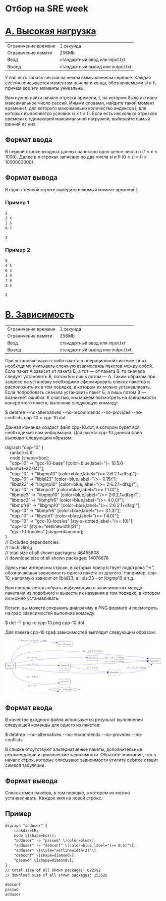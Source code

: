 # Отбор на SRE week

[A. Высокая нагрузка](https://github.com/danula-ded/Test_SRE-week/blob/main/A/code.py)
===================
<table>
    <tr>
        <td>Ограничение времени</td>
        <td>1&nbsp;секунда</td>
    </tr>
        <tr>
        <td>Ограничение памяти</td>
        <td>256Mb</td>
    </tr>
        <tr>
        <td>Ввод</td>
        <td>стандартный ввод или input.txt</td>
    </tr>
        <tr>
        <td>Вывод</td>
        <td>стандартный вывод или output.txt</td>
    </tr>
</table>
У вас есть запись сессий на неком вымышленном сервисе. Каждая сессия описывается моментом начала и конца, обозначаемыми si и fi, причем все эти моменты уникальны.

Вам нужно найти начало отрезка времени, t, на котором было активно максимальное число сессий. Иными словами, найдите такой момент времени t, для которого максимально количество индексов i, для которых выполняется условие si ≤ t ≤ fi. Если есть несколько отрезков времени с одинаковой максимальной нагрузкой, выбирайте самый ранний из них.

Формат ввода
------------

В первой строке входных данных записано одно целое число n (1 ≤ n ≤ 1000). Далее в n строках записано по два числа si и fi (0 ≤ si < fi ≤ 1000000000).

Формат вывода
-------------

В единственной строке выведите искомый момент времени t.

### Пример 1

```Ввод
3
3 4
1 6
0 7
```

``` Вывод
3
```

### Пример 2

``` Ввод
5
4 5
0 3
1 9
7 8
2 6
```

``` Вывод
2
```


[B. Зависимость](https://github.com/danula-ded/Test_SRE-week/blob/main/B/code.py)
==============
<table>
    <tr>
        <td>Ограничение времени</td>
        <td>1&nbsp;секунда</td>
    </tr>
        <tr>
        <td>Ограничение памяти</td>
        <td>256Mb</td>
    </tr>
        <tr>
        <td>Ввод</td>
        <td>стандартный ввод или input.txt</td>
    </tr>
        <tr>
        <td>Вывод</td>
        <td>стандартный вывод или output.txt</td>
    </tr>
</table>
При установке какого-либо пакета в операционной системе Linux необходимо учитывать сложную взаимосвязь пакетов между собой. Если пакет А зависит от пакета Б, а тот — от пакета В, то сначала следует установить В, потом Б и лишь потом — А. Таким образом при запросе на установку необходимо сформировать список пакетов и расположить их в том порядке, в котором их можно устанавливать. Если попробовать сначала установить пакет Б, а лишь потом В — возникнет ошибка. К счастью, мы можем посмотреть на зависимости конкретного пакета, выполнив следующую команду:

$ debtree --no-alternatives --no-recommends --no-provides --no-conflicts cpp-10 > cpp-10.dot

Данная команда создаст файл cpp-10.dot, в котором будет вся необходимая нам информация. Для пакета cpp-10 данный файл выглядит следующим образом:

digraph "cpp-10" {    
    rankdir=LR;    
    node \[shape=box\];    
    "cpp-10" -> "gcc-10-base" \[color=blue,label="(= 10.5.0-1ubuntu1~22.04)"\];    
    "cpp-10" -> "libgmp10" \[color=blue,label="(>= 2:6.2.1+dfsg)"\];    
    "cpp-10" -> "libisl23" \[color=blue,label="(>= 0.15)"\];    
    "libisl23" -> "libgmp10" \[color=blue,label="(>= 2:6.2.1+dfsg)"\];    
    "cpp-10" -> "libmpc3" \[color=blue,label="(>= 1.1.0)"\];    
    "libmpc3" -> "libgmp10" \[color=blue,label="(>= 2:6.2.1+dfsg)"\];    
    "libmpc3" -> "libmpfr6" \[color=blue,label="(>= 4.0.0)"\];    
    "libmpfr6" -> "libgmp10" \[color=blue,label="(>= 2:6.2.1+dfsg)"\];    
    "cpp-10" -> "libmpfr6" \[color=blue,label="(>= 3.1.3)"\];    
    "cpp-10" -> "libzstd1" \[color=blue,label="(>= 1.4.0)"\];    
    "cpp-10" -> "gcc-10-locales" \[style=dotted,label="(>= 10)"\];    
    "cpp-10" \[style="setlinewidth(2)"\]    
    "gcc-10-locales" \[shape=diamond\];    
}    
// Excluded dependencies:    
// libc6 zlib1g    
// total size of all shown packages: 46455808    
// download size of all shown packages: 14076678

Здесь нам интересны строки, в которых присутствует подстрока ”->”, обозначающая зависимость одного пакета от другого. Например, cpp-10, напрямую зависит от libisl23, а libisl23 - от libgmp10 и т.д.

Вам предлагается собрать информацию о зависимостях между пакетами из подобного и вывести их названия в том порядке, в котором их можно устанавливать.

Кстати, вы можете сохранить диаграмму в PNG формате и посмотреть на граф зависимостей выполнив команду:

$ dot -T png -o cpp-10.png cpp-10.dot

Для пакета cpp-10 граф зависимостей выглядит следующим образом:

![PIC](./B/statement-image.png)

Формат ввода
------------

В качестве входного файла используется результат выполнения следующей команды для одного из пакетов:

$ debtree --no-alternatives --no-recommends --no-provides --no-conflicts <package-name>

В списке отсутствуют альтернативные пакеты, дополнительные рекомендации и циклические зависимости. Обратите внимание, что в начале строк, которые описывают зависимости утилита debtree ставит символ табуляции.

Формат вывода
-------------

Список имен пакетов, в том порядке, в котором их можно устанавливать. Каждое имя на новой строке.

Пример
------

``` Ввод
digraph "adduser" {
	rankdir=LR;
	node \[shape=box\];
	"adduser" -> "passwd" \[color=blue\];
	"adduser" -> "debconf" \[color=blue,label="(>= 0.5)"\];
	"adduser" \[style="setlinewidth(2)"\]
	"debconf" \[shape=diamond\];
	"passwd" \[shape=diamond\];
}
// total size of all shown packages: 622592
// download size of all shown packages: 155528
```
``` Вывод
debconf
passwd
adduser
```
